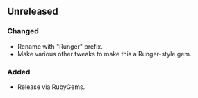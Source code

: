## Unreleased
### Changed
- Rename with "Runger" prefix.
- Make various other tweaks to make this a Runger-style gem.

### Added
- Release via RubyGems.
